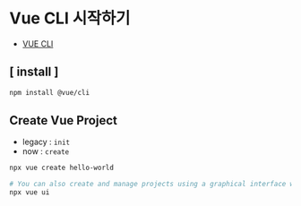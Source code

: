 # Vue CLI 시작하기

 - [VUE CLI](https://cli.vuejs.org/#getting-started)

## [ install ]

```sh
npm install @vue/cli
```

## Create Vue Project

 - legacy : `init`
 - now : `create`

```sh
npx vue create hello-world

# You can also create and manage projects using a graphical interface with the vue ui command:
npx vue ui
```